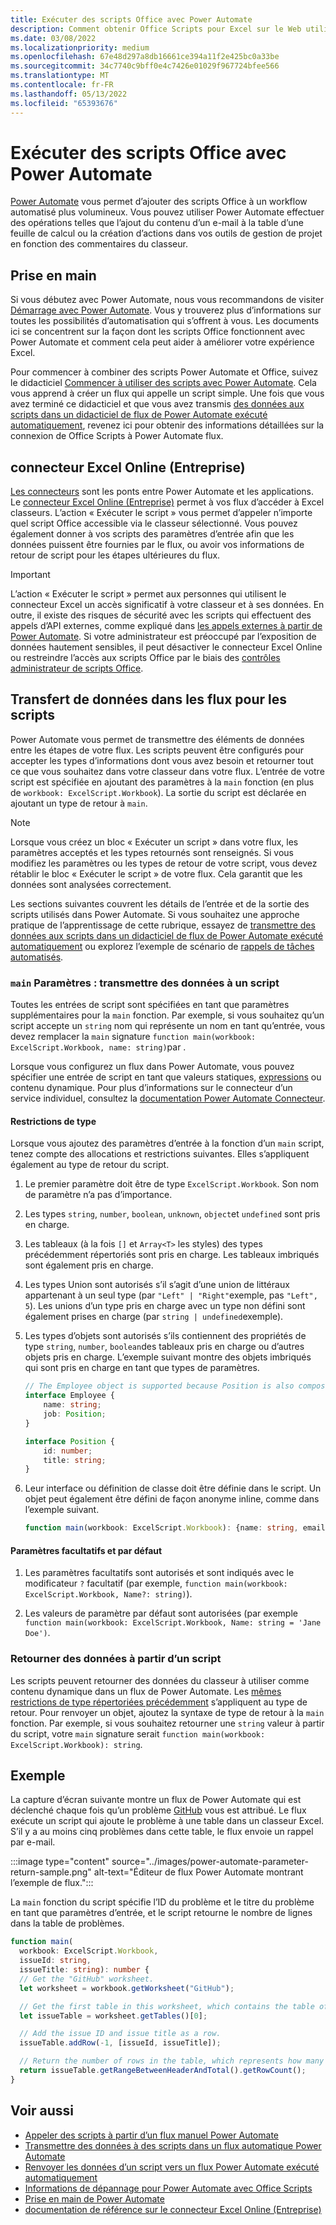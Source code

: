 ```yaml
---
title: Exécuter des scripts Office avec Power Automate
description: Comment obtenir Office Scripts pour Excel sur le Web utiliser un flux de travail Power Automate.
ms.date: 03/08/2022
ms.localizationpriority: medium
ms.openlocfilehash: 67e48d297a8db16661ce394a11f2e425bc0a33be
ms.sourcegitcommit: 34c7740c9bff0e4c7426e01029f967724bfee566
ms.translationtype: MT
ms.contentlocale: fr-FR
ms.lasthandoff: 05/13/2022
ms.locfileid: "65393676"
---
```

# <a name="run-office-scripts-with-power-automate"></a>Exécuter des scripts Office avec Power Automate

[Power Automate](https://flow.microsoft.com) vous permet d’ajouter des scripts Office à un workflow automatisé plus volumineux. Vous pouvez utiliser Power Automate effectuer des opérations telles que l’ajout du contenu d’un e-mail à la table d’une feuille de calcul ou la création d’actions dans vos outils de gestion de projet en fonction des commentaires du classeur.

## <a name="get-started"></a>Prise en main

Si vous débutez avec Power Automate, nous vous recommandons de visiter [Démarrage avec Power Automate](/power-automate/getting-started). Vous y trouverez plus d’informations sur toutes les possibilités d’automatisation qui s’offrent à vous. Les documents ici se concentrent sur la façon dont les scripts Office fonctionnent avec Power Automate et comment cela peut aider à améliorer votre expérience Excel.

Pour commencer à combiner des scripts Power Automate et Office, suivez le didacticiel [Commencer à utiliser des scripts avec Power Automate](../tutorials/excel-power-automate-manual.md). Cela vous apprend à créer un flux qui appelle un script simple. Une fois que vous avez terminé ce didacticiel et que vous avez transmis [des données aux scripts dans un didacticiel de flux de Power Automate exécuté automatiquement](../tutorials/excel-power-automate-trigger.md), revenez ici pour obtenir des informations détaillées sur la connexion de Office Scripts à Power Automate flux.

## <a name="excel-online-business-connector"></a>connecteur Excel Online (Entreprise)

[Les connecteurs](/connectors/connectors) sont les ponts entre Power Automate et les applications. Le [connecteur Excel Online (Entreprise)](/connectors/excelonlinebusiness) permet à vos flux d’accéder à Excel classeurs. L’action « Exécuter le script » vous permet d’appeler n’importe quel script Office accessible via le classeur sélectionné. Vous pouvez également donner à vos scripts des paramètres d’entrée afin que les données puissent être fournies par le flux, ou avoir vos informations de retour de script pour les étapes ultérieures du flux.

> [!IMPORTANT]
> L’action « Exécuter le script » permet aux personnes qui utilisent le connecteur Excel un accès significatif à votre classeur et à ses données. En outre, il existe des risques de sécurité avec les scripts qui effectuent des appels d’API externes, comme expliqué dans [les appels externes à partir de Power Automate](external-calls.md). Si votre administrateur est préoccupé par l’exposition de données hautement sensibles, il peut désactiver le connecteur Excel Online ou restreindre l’accès aux scripts Office par le biais des [contrôles administrateur de scripts Office](/microsoft-365/admin/manage/manage-office-scripts-settings).

## <a name="data-transfer-in-flows-for-scripts"></a>Transfert de données dans les flux pour les scripts

Power Automate vous permet de transmettre des éléments de données entre les étapes de votre flux. Les scripts peuvent être configurés pour accepter les types d’informations dont vous avez besoin et retourner tout ce que vous souhaitez dans votre classeur dans votre flux. L’entrée de votre script est spécifiée en ajoutant des paramètres à la `main` fonction (en plus de `workbook: ExcelScript.Workbook`). La sortie du script est déclarée en ajoutant un type de retour à `main`.

> [!NOTE]
> Lorsque vous créez un bloc « Exécuter un script » dans votre flux, les paramètres acceptés et les types retournés sont renseignés. Si vous modifiez les paramètres ou les types de retour de votre script, vous devez rétablir le bloc « Exécuter le script » de votre flux. Cela garantit que les données sont analysées correctement.

Les sections suivantes couvrent les détails de l’entrée et de la sortie des scripts utilisés dans Power Automate. Si vous souhaitez une approche pratique de l’apprentissage de cette rubrique, essayez de [transmettre des données aux scripts dans un didacticiel de flux de Power Automate exécuté automatiquement](../tutorials/excel-power-automate-trigger.md) ou explorez l’exemple de scénario de [rappels de tâches automatisés](../resources/scenarios/task-reminders.md).

### <a name="main-parameters-pass-data-to-a-script"></a>`main` Paramètres : transmettre des données à un script

Toutes les entrées de script sont spécifiées en tant que paramètres supplémentaires pour la `main` fonction. Par exemple, si vous souhaitez qu’un script accepte un `string` nom qui représente un nom en tant qu’entrée, vous devez remplacer la `main` signature `function main(workbook: ExcelScript.Workbook, name: string)`par .

Lorsque vous configurez un flux dans Power Automate, vous pouvez spécifier une entrée de script en tant que valeurs statiques, [expressions](/power-automate/use-expressions-in-conditions) ou contenu dynamique. Pour plus d’informations sur le connecteur d’un service individuel, consultez la [documentation Power Automate Connecteur](/connectors/).

#### <a name="type-restrictions"></a>Restrictions de type

Lorsque vous ajoutez des paramètres d’entrée à la fonction d’un `main` script, tenez compte des allocations et restrictions suivantes. Elles s’appliquent également au type de retour du script.

1. Le premier paramètre doit être de type `ExcelScript.Workbook`. Son nom de paramètre n’a pas d’importance.

1. Les types `string`, `number`, `boolean`, `unknown`, `object`et `undefined` sont pris en charge.

1. Les tableaux (à la fois `[]` et `Array<T>` les styles) des types précédemment répertoriés sont pris en charge. Les tableaux imbriqués sont également pris en charge.

1. Les types Union sont autorisés s’il s’agit d’une union de littéraux appartenant à un seul type (par `"Left" | "Right"`exemple, pas `"Left", 5`). Les unions d’un type pris en charge avec un type non défini sont également prises en charge (par `string | undefined`exemple).

1. Les types d’objets sont autorisés s’ils contiennent des propriétés de type `string`, `number`, `boolean`des tableaux pris en charge ou d’autres objets pris en charge. L’exemple suivant montre des objets imbriqués qui sont pris en charge en tant que types de paramètres.

    ```TypeScript
    // The Employee object is supported because Position is also composed of supported types.
    interface Employee {
        name: string;
        job: Position;
    }

    interface Position {
        id: number;
        title: string;
    }
    ```

1. Leur interface ou définition de classe doit être définie dans le script. Un objet peut également être défini de façon anonyme inline, comme dans l’exemple suivant.

    ```TypeScript
    function main(workbook: ExcelScript.Workbook): {name: string, email: string}
    ```

#### <a name="optional-and-default-parameters"></a>Paramètres facultatifs et par défaut

1. Les paramètres facultatifs sont autorisés et sont indiqués avec le modificateur `?` facultatif (par exemple, `function main(workbook: ExcelScript.Workbook, Name?: string)`).

1. Les valeurs de paramètre par défaut sont autorisées (par exemple `function main(workbook: ExcelScript.Workbook, Name: string = 'Jane Doe')`.

### <a name="return-data-from-a-script"></a>Retourner des données à partir d’un script

Les scripts peuvent retourner des données du classeur à utiliser comme contenu dynamique dans un flux de Power Automate. Les [mêmes restrictions de type répertoriées précédemment](#type-restrictions) s’appliquent au type de retour. Pour renvoyer un objet, ajoutez la syntaxe de type de retour à la `main` fonction. Par exemple, si vous souhaitez retourner une `string` valeur à partir du script, votre `main` signature serait `function main(workbook: ExcelScript.Workbook): string`.

## <a name="example"></a>Exemple

La capture d’écran suivante montre un flux de Power Automate qui est déclenché chaque fois qu’un problème [GitHub](https://github.com/) vous est attribué. Le flux exécute un script qui ajoute le problème à une table dans un classeur Excel. S’il y a au moins cinq problèmes dans cette table, le flux envoie un rappel par e-mail.

:::image type="content" source="../images/power-automate-parameter-return-sample.png" alt-text="Éditeur de flux Power Automate montrant l’exemple de flux.":::

La `main` fonction du script spécifie l’ID du problème et le titre du problème en tant que paramètres d’entrée, et le script retourne le nombre de lignes dans la table de problèmes.

```TypeScript
function main(
  workbook: ExcelScript.Workbook,
  issueId: string,
  issueTitle: string): number {
  // Get the "GitHub" worksheet.
  let worksheet = workbook.getWorksheet("GitHub");

  // Get the first table in this worksheet, which contains the table of GitHub issues.
  let issueTable = worksheet.getTables()[0];

  // Add the issue ID and issue title as a row.
  issueTable.addRow(-1, [issueId, issueTitle]);

  // Return the number of rows in the table, which represents how many issues are assigned to this user.
  return issueTable.getRangeBetweenHeaderAndTotal().getRowCount();
}
```

## <a name="see-also"></a>Voir aussi

- [Appeler des scripts à partir d’un flux manuel Power Automate](../tutorials/excel-power-automate-manual.md)
- [Transmettre des données à des scripts dans un flux automatique Power Automate](../tutorials/excel-power-automate-trigger.md)
- [Renvoyer les données d’un script vers un flux Power Automate exécuté automatiquement](../tutorials/excel-power-automate-returns.md)
- [Informations de dépannage pour Power Automate avec Office Scripts](../testing/power-automate-troubleshooting.md)
- [Prise en main de Power Automate](/power-automate/getting-started)
- [documentation de référence sur le connecteur Excel Online (Entreprise)](/connectors/excelonlinebusiness/)
